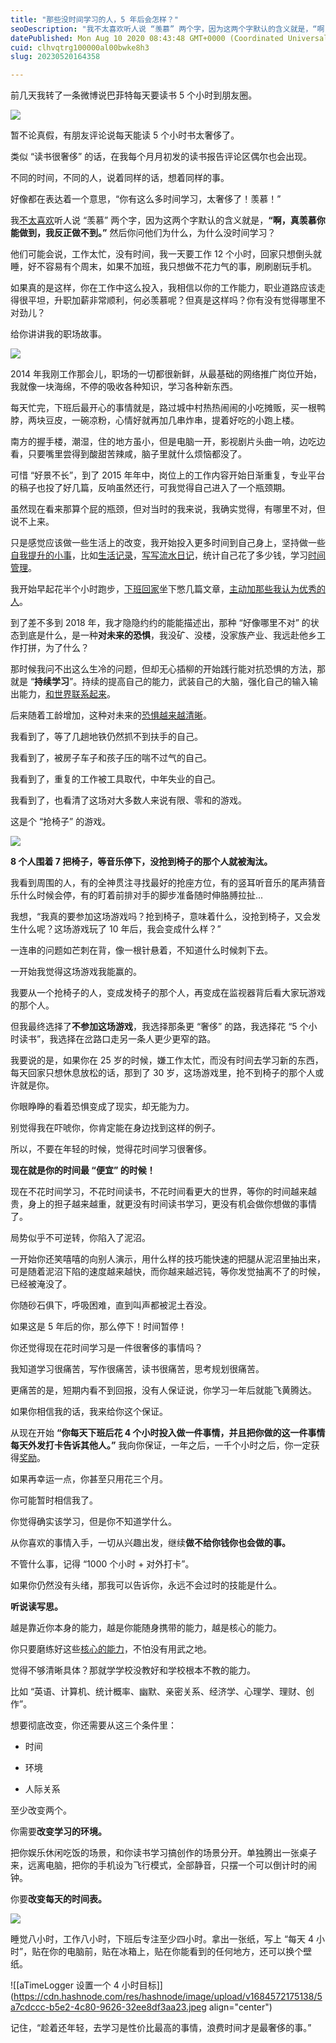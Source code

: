 ```yaml
---
title: "那些没时间学习的人，5 年后会怎样？"
seoDescription: "我不太喜欢听人说 “羡慕” 两个字，因为这两个字默认的含义就是，“啊，真羡慕你能做到，我反正做不到。”"
datePublished: Mon Aug 10 2020 08:43:48 GMT+0000 (Coordinated Universal Time)
cuid: clhvqtrg100000al00bwke8h3
slug: 20230520164358

---
```


前几天我转了一条微博说巴菲特每天要读书 5 个小时到朋友圈。

![](url)

暂不论真假，有朋友评论说每天能读 5 个小时书太奢侈了。

类似 “读书很奢侈” 的话，在我每个月月初发的读书报告评论区偶尔也会出现。

不同的时间，不同的人，说着同样的话，想着同样的事。

好像都在表达着一个意思，“你有这么多时间学习，太奢侈了！羡慕！”

我[不太喜欢](http://mp.weixin.qq.com/s?__biz=MzI3MzU5MDA1OQ==&mid=2247485268&idx=1&sn=92052dc38f5a5ee1055955a0cc4f2abf&chksm=eb21b510dc563c06be68fe2b14e2d136617cf9785391a455cb8501e2e9e389daf6be273ce8f5&scene=21#wechat_redirect)听人说 “羡慕” 两个字，因为这两个字默认的含义就是，**“啊，真羡慕你能做到，我反正做不到。”** 然后你问他们为什么，为什么没时间学习？

他们可能会说，工作太忙，没有时间，我一天要工作 12 个小时，回家只想倒头就睡，好不容易有个周末，如果不加班，我只想做不花力气的事，刷刷剧玩手机。

如果真的是这样，你在工作中这么投入，我相信以你的工作能力，职业道路应该走得很平坦，升职加薪非常顺利，何必羡慕呢？但真是这样吗？你有没有觉得哪里不对劲儿？

给你讲讲我的职场故事。

![](url)

2014 年我刚工作那会儿，职场的一切都很新鲜，从最基础的网络推广岗位开始，我就像一块海绵，不停的吸收各种知识，学习各种新东西。

每天忙完，下班后最开心的事情就是，路过城中村热热闹闹的小吃摊贩，买一根鸭脖，两块豆皮，一碗凉粉，心情好就再加几串炸串，提着好吃的小跑上楼。

南方的握手楼，潮湿，住的地方虽小，但是电脑一开，影视剧片头曲一响，边吃边看，只要嘴里尝得到酸甜苦辣咸，脑子里就什么烦恼都没了。

可惜 “好景不长”，到了 2015 年年中，岗位上的工作内容开始日渐重复，专业平台的稿子也投了好几篇，反响虽然还行，可我觉得自己进入了一个瓶颈期。

虽然现在看来那算个屁的瓶颈，但对当时的我来说，我确实觉得，有哪里不对，但说不上来。

只是感觉应该做一些生活上的改变，我开始投入更多时间到自己身上，坚持做一些[自我提升的小事](http://mp.weixin.qq.com/s?__biz=MzI3MzU5MDA1OQ==&mid=2247485999&idx=1&sn=aac1e1b645acfe243f4a2eca81130a22&chksm=eb21b86bdc56317dd92645226ca6938867399a3964fee989459718df637bb299bb0aecf8fe5b&scene=21#wechat_redirect)，比如[生活记录](http://mp.weixin.qq.com/s?__biz=MzI3MzU5MDA1OQ==&mid=2247485141&idx=1&sn=78ea70af72645dfd17f7d8fa7749c7b7&chksm=eb21b491dc563d87687a2423c12e6e10ad89d18e24fd4bb3b19b1aadfea23c303767526d553c&scene=21#wechat_redirect)，[写写流水日记](http://mp.weixin.qq.com/s?__biz=MzI3MzU5MDA1OQ==&mid=2247485913&idx=1&sn=ac117f635cace492b8b3954e11dae22b&chksm=eb21bb9ddc56328b8e045b30ee24af4576fb8d33c3982e1049028fe460b38d33c19abbc8325a&scene=21#wechat_redirect)，统计自己花了多少钱，学习[时间管理](http://mp.weixin.qq.com/s?__biz=MzI3MzU5MDA1OQ==&mid=2247485032&idx=1&sn=acb21dab9e80298f57f65f3a9ea3a1c7&chksm=eb21b42cdc563d3a565d6c98ad7010303e68799b4f29c829a6c1fd89ff190878ddb44f22a899&scene=21#wechat_redirect)。

我开始早起花半个小时跑步，[下班回家](http://mp.weixin.qq.com/s?__biz=MzI3MzU5MDA1OQ==&mid=2247485963&idx=1&sn=092771d570face72f966c4abfe71ed6b&chksm=eb21b84fdc56315963046de58568a944f86f55d8a6ddfc20012f5d75076d00413b16922ac4fd&scene=21#wechat_redirect)坐下憋几篇文章，[主动加那些我认为优秀的人](http://mp.weixin.qq.com/s?__biz=MzI3MzU5MDA1OQ==&mid=2247485421&idx=1&sn=6f3c507fe7a2d4ceaa6cfc212ecad792&chksm=eb21b5a9dc563cbf5ac41c74d75f2e23a17afce7b66312d9bff16c671f57f7ff36127efed46f&scene=21#wechat_redirect)。

到了差不多到 2018 年，我才隐隐约约的能能描述出，那种 “好像哪里不对” 的状态到底是什么，是一种**对未来的恐惧**，我没矿、没楼，没家族产业、我远赴他乡工作打拼，为了什么？

那时候我问不出这么生冷的问题，但却无心插柳的开始践行能对抗恐惧的方法，那就是 “**持续学习**”。持续的提高自己的能力，武装自己的大脑，强化自己的输入输出能力，[和世界联系起来](http://mp.weixin.qq.com/s?__biz=MzI3MzU5MDA1OQ==&mid=2247486001&idx=1&sn=2d73923e5f8ef31d1fe15e8d98383631&chksm=eb21b875dc563163cd80929a79ddfbd7dfdf4245b88058498ddea3ed856631d2beca97f4382d&scene=21#wechat_redirect)。

后来随着工龄增加，这种对未来的[恐惧越来越清晰](http://mp.weixin.qq.com/s?__biz=MzI3MzU5MDA1OQ==&mid=2247485799&idx=1&sn=ff1b4e7220b84a2b5102cc9dd6f25a07&chksm=eb21bb23dc563235d1b331828dac9f6d531ec9b1f5d4505d81d4f57bc97a6491c0754f05de3b&scene=21#wechat_redirect)。

我看到了，等了几趟地铁仍然抓不到扶手的自己。

我看到了，被房子车子和孩子压的喘不过气的自己。

我看到了，重复的工作被工具取代，中年失业的自己。

我看到了，也看清了这场对大多数人来说有限、零和的游戏。

这是个 “抢椅子” 的游戏。

![](url)

**8 个人围着 7 把椅子，等音乐停下，没抢到椅子的那个人就被淘汰。**

我看到周围的人，有的全神贯注寻找最好的抢座方位，有的竖耳听音乐的尾声猜音乐什么时候会停，有的盯着前排对手的脚步准备随时伸胳膊拉扯...

我想，“我真的要参加这场游戏吗？抢到椅子，意味着什么，没抢到椅子，又会发生什么呢？这场游戏玩了 10 年后，我会变成什么样？”

一连串的问题如芒刺在背，像一根针悬着，不知道什么时候刺下去。

一开始我觉得这场游戏我能赢的。

我要从一个抢椅子的人，变成发椅子的那个人，再变成在监视器背后看大家玩游戏的那个人。

但我最终选择了**不参加这场游戏**，我选择那条更 “奢侈” 的路，我选择花 “5 个小时读书”，我选择在岔路口走另一条人更少更窄的路。

我要说的是，如果你在 25 岁的时候，嫌工作太忙，而没有时间去学习新的东西，每天回家只想休息放松的话，那到了 30 岁，这场游戏里，抢不到椅子的那个人或许就是你。

你眼睁睁的看着恐惧变成了现实，却无能为力。

别觉得我在吓唬你，你肯定能在身边找到这样的例子。

所以，不要在年轻的时候，觉得花时间学习很奢侈。

**现在就是你的时间最 “便宜” 的时候！**

现在不花时间学习，不花时间读书，不花时间看更大的世界，等你的时间越来越贵，身上的担子越来越重，就更没有时间读书学习，更没有机会做你想做的事情了。

局势似乎不可逆转，你陷入了泥沼。

一开始你还笑嘻嘻的向别人演示，用什么样的技巧能快速的把腿从泥沼里抽出来，可是随着泥沼下陷的速度越来越快，而你越来越迟钝，等你发觉抽离不了的时候，已经被淹没了。

你随砂石俱下，呼吸困难，直到叫声都被泥土吞没。

如果这是 5 年后的你，那么停下！时间暂停！

你还觉得现在花时间学习是一件很奢侈的事情吗？

我知道学习很痛苦，写作很痛苦，读书很痛苦，思考规划很痛苦。

更痛苦的是，短期内看不到回报，没有人保证说，你学习一年后就能飞黄腾达。

如果你相信我的话，我来给你这个保证。

从现在开始 **“你每天下班后花 4 个小时投入做一件事情，并且把你做的这一件事情每天外发打卡告诉其他人。”** 我向你保证，一年之后，一千个小时之后，你一定获得[奖励](http://mp.weixin.qq.com/s?__biz=MzI3MzU5MDA1OQ==&mid=2247485096&idx=1&sn=3a03ffec4045051eac8204eaae9ff8e4&chksm=eb21b4ecdc563dfa38f74025997acad6f32c44ab96983ceb7eee6ee4825fd819a2e92b6f4850&scene=21#wechat_redirect)。

如果再幸运一点，你甚至只用花三个月。

你可能暂时相信我了。

你觉得确实该学习，但是你不知道学什么。

从你喜欢的事情入手，一切从兴趣出发，继续**做不给你钱你也会做的事。**

不管什么事，记得 “1000 个小时 + 对外打卡”。

如果你仍然没有头绪，那我可以告诉你，永远不会过时的技能是什么。

**听说读写思。**

越是靠近你本身的能力，越是你能随身携带的能力，越是核心的能力。

你只要磨练好这些[核心的能力](http://mp.weixin.qq.com/s?__biz=MzI3MzU5MDA1OQ==&mid=2247485590&idx=1&sn=d4958988001a3e0ee3d191858eeadd24&chksm=eb21bad2dc5633c478539d633ac00ca7ad1ae027ba1fb402ac8eeefcf22aec3198e3214820bd&scene=21#wechat_redirect)，不怕没有用武之地。

觉得不够清晰具体？那就学学校没教好和学校根本不教的能力。

比如 “英语、计算机、统计概率、幽默、亲密关系、经济学、心理学、理财、创作”。

想要彻底改变，你还需要从这三个条件里：

* 时间
    
* 环境
    
* 人际关系
    

至少改变两个。

你需要**改变学习的环境。**

把你娱乐休闲吃饭的场景，和你读书学习搞创作的场景分开。单独腾出一张桌子来，远离电脑，把你的手机设为飞行模式，全部静音，只摆一个可以倒计时的闹钟。

你要**改变每天的时间表。**

![](url)

睡觉八小时，工作八小时，下班后专注至少四小时。拿出一张纸，写上 “每天 4 小时”，贴在你的电脑前，贴在冰箱上，贴在你能看到的任何地方，还可以换个壁纸。

![[aTimeLogger 设置一个 4 小时目标]](https://cdn.hashnode.com/res/hashnode/image/upload/v1684572175138/5a7cdccc-b5e2-4c80-9626-32ee8df3aa23.jpeg align="center")

记住，“趁着还年轻，去学习是性价比最高的事情，浪费时间才是最奢侈的事。”